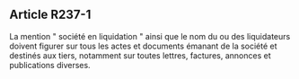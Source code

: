 Article R237-1
----
La mention " société en liquidation " ainsi que le nom du ou des liquidateurs
doivent figurer sur tous les actes et documents émanant de la société et
destinés aux tiers, notamment sur toutes lettres, factures, annonces et
publications diverses.
